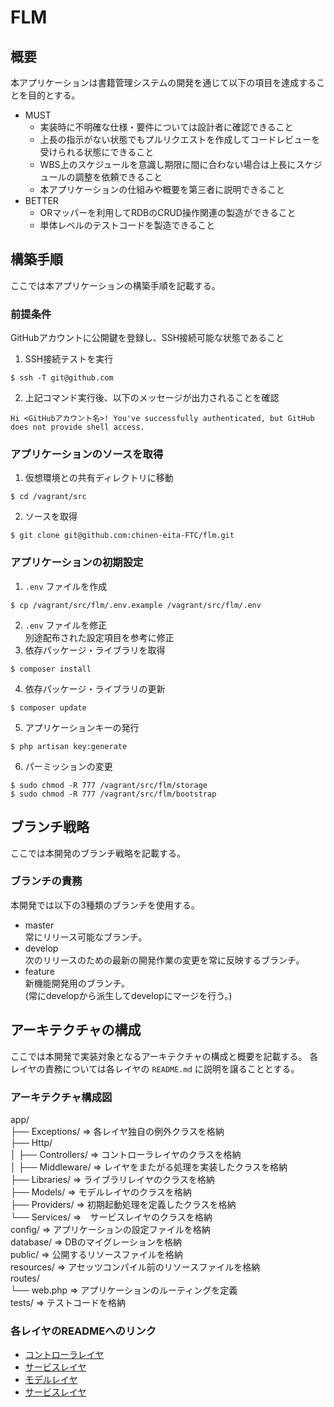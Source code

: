 # FLM

## 概要
本アプリケーションは書籍管理システムの開発を通じて以下の項目を達成することを目的とする。  
- MUST
  - 実装時に不明確な仕様・要件については設計者に確認できること
  - 上長の指示がない状態でもプルリクエストを作成してコードレビューを受けられる状態にできること
  - WBS上のスケジュールを意識し期限に間に合わない場合は上長にスケジュールの調整を依頼できること
  - 本アプリケーションの仕組みや概要を第三者に説明できること
- BETTER
  - ORマッパーを利用してRDBのCRUD操作関連の製造ができること
  - 単体レベルのテストコードを製造できること

## 構築手順
ここでは本アプリケーションの構築手順を記載する。

### 前提条件
GitHubアカウントに公開鍵を登録し、SSH接続可能な状態であること  
1. SSH接続テストを実行  
```
$ ssh -T git@github.com
```
2. 上記コマンド実行後、以下のメッセージが出力されることを確認  
```
Hi <GitHubアカウント名>! You've successfully authenticated, but GitHub does not provide shell access.
```

### アプリケーションのソースを取得  
1. 仮想環境との共有ディレクトリに移動
```
$ cd /vagrant/src
```
2. ソースを取得
```
$ git clone git@github.com:chinen-eita-FTC/flm.git
```

### アプリケーションの初期設定
1. `.env` ファイルを作成  
```
$ cp /vagrant/src/flm/.env.example /vagrant/src/flm/.env
```
2. `.env` ファイルを修正  
別途配布された設定項目を参考に修正  
3. 依存パッケージ・ライブラリを取得  
```
$ composer install
```
4. 依存パッケージ・ライブラリの更新
```
$ composer update
```
5. アプリケーションキーの発行
```
$ php artisan key:generate
```
6. パーミッションの変更
```
$ sudo chmod -R 777 /vagrant/src/flm/storage
$ sudo chmod -R 777 /vagrant/src/flm/bootstrap
```

## ブランチ戦略
ここでは本開発のブランチ戦略を記載する。

### ブランチの責務
本開発では以下の3種類のブランチを使用する。  
- master  
常にリリース可能なブランチ。
- develop  
次のリリースのための最新の開発作業の変更を常に反映するブランチ。
- feature  
新機能開発用のブランチ。  
(常にdevelopから派生してdevelopにマージを行う。)

## アーキテクチャの構成
ここでは本開発で実装対象となるアーキテクチャの構成と概要を記載する。
各レイヤの責務については各レイヤの `README.md` に説明を譲ることとする。  

### アーキテクチャ構成図  
app/  
  ├── Exceptions/ ⇒ 各レイヤ独自の例外クラスを格納  
  ├── Http/  
  │   ├── Controllers/ ⇒ コントローラレイヤのクラスを格納   
  │   ├── Middleware/ ⇒ レイヤをまたがる処理を実装したクラスを格納  
  ├── Libraries/ ⇒ ライブラリレイヤのクラスを格納  
  ├── Models/ ⇒ モデルレイヤのクラスを格納  
  ├── Providers/ ⇒ 初期起動処理を定義したクラスを格納  
  └── Services/  ⇒　サービスレイヤのクラスを格納   
config/ ⇒ アプリケーションの設定ファイルを格納  
database/ ⇒ DBのマイグレーションを格納  
public/ ⇒ 公開するリソースファイルを格納  
resources/ ⇒ アセッツコンパイル前のリソースファイルを格納  
routes/  
  └── web.php ⇒ アプリケーションのルーティングを定義  
tests/ ⇒ テストコードを格納  

### 各レイヤのREADMEへのリンク
- [コントローラレイヤ](https://github.com/chinen-eita-FTC/flm/tree/develop/app/Http/Controllers) 
- [サービスレイヤ](https://github.com/chinen-eita-FTC/flm/tree/develop/app/Services)
- [モデルレイヤ](https://github.com/chinen-eita-FTC/flm/tree/develop/app/Models)
- [サービスレイヤ](https://github.com/chinen-eita-FTC/flm/tree/develop/app/Services)
